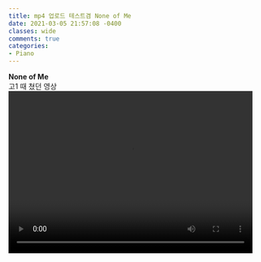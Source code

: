```yaml
---
title: mp4 업로드 테스트겸 None of Me
date: 2021-03-05 21:57:08 -0400
classes: wide
comments: true
categories:
- Piano
---
```

**None of Me**     
고1 때 쳤던 영상    
<video width="480" height="320" controls="controls">
  <source src="assets/video/post14_video1.mp4" type="video/mp4">
</video>

